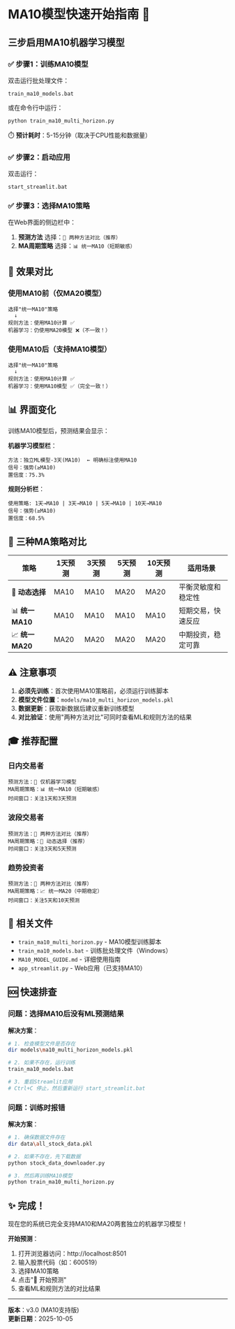 # MA10模型快速开始指南 🚀

## 三步启用MA10机器学习模型

### ✅ 步骤1：训练MA10模型

双击运行批处理文件：
```
train_ma10_models.bat
```

或在命令行中运行：
```bash
python train_ma10_multi_horizon.py
```

⏱️ **预计耗时**：5-15分钟（取决于CPU性能和数据量）

### ✅ 步骤2：启动应用

双击运行：
```
start_streamlit.bat
```

### ✅ 步骤3：选择MA10策略

在Web界面的侧边栏中：

1. **预测方法** 选择：`🔄 两种方法对比（推荐）`
2. **MA周期策略** 选择：`📊 统一MA10（短期敏感）`

## 🎯 效果对比

### 使用MA10前（仅MA20模型）
```
选择"统一MA10"策略
  ↓
规则方法：使用MA10计算 ✅
机器学习：仍使用MA20模型 ❌（不一致！）
```

### 使用MA10后（支持MA10模型）
```
选择"统一MA10"策略
  ↓
规则方法：使用MA10计算 ✅
机器学习：使用MA10模型 ✅（完全一致！）
```

## 📊 界面变化

训练MA10模型后，预测结果会显示：

**机器学习模型栏**：
```
方法：独立ML模型-3天(MA10)  ← 明确标注使用MA10
信号：强势(≥MA10)
置信度：75.3%
```

**规则分析栏**：
```
使用策略: 1天→MA10 | 3天→MA10 | 5天→MA10 | 10天→MA10
信号：强势(≥MA10)
置信度：68.5%
```

## 🔄 三种MA策略对比

| 策略 | 1天预测 | 3天预测 | 5天预测 | 10天预测 | 适用场景 |
|------|---------|---------|---------|----------|----------|
| 🎯 **动态选择** | MA10 | MA10 | MA20 | MA20 | 平衡灵敏度和稳定性 |
| 📊 **统一MA10** | MA10 | MA10 | MA10 | MA10 | 短期交易，快速反应 |
| 📈 **统一MA20** | MA20 | MA20 | MA20 | MA20 | 中期投资，稳定可靠 |

## ⚠️ 注意事项

1. **必须先训练**：首次使用MA10策略前，必须运行训练脚本
2. **模型文件位置**：`models/ma10_multi_horizon_models.pkl`
3. **数据更新**：获取新数据后建议重新训练模型
4. **对比验证**：使用"两种方法对比"可同时查看ML和规则方法的结果

## 🎓 推荐配置

### 日内交易者
```
预测方法：🤖 仅机器学习模型
MA周期策略：📊 统一MA10（短期敏感）
时间窗口：关注1天和3天预测
```

### 波段交易者
```
预测方法：🔄 两种方法对比（推荐）
MA周期策略：🎯 动态选择（推荐）
时间窗口：关注3天和5天预测
```

### 趋势投资者
```
预测方法：🔄 两种方法对比（推荐）
MA周期策略：📈 统一MA20（中期稳定）
时间窗口：关注5天和10天预测
```

## 📁 相关文件

- `train_ma10_multi_horizon.py` - MA10模型训练脚本
- `train_ma10_models.bat` - 训练批处理文件（Windows）
- `MA10_MODEL_GUIDE.md` - 详细使用指南
- `app_streamlit.py` - Web应用（已支持MA10）

## 🆘 快速排查

### 问题：选择MA10后没有ML预测结果

**解决方案**：
```bash
# 1. 检查模型文件是否存在
dir models\ma10_multi_horizon_models.pkl

# 2. 如果不存在，运行训练
train_ma10_models.bat

# 3. 重启Streamlit应用
# Ctrl+C 停止，然后重新运行 start_streamlit.bat
```

### 问题：训练时报错

**解决方案**：
```bash
# 1. 确保数据文件存在
dir data\all_stock_data.pkl

# 2. 如果不存在，先下载数据
python stock_data_downloader.py

# 3. 然后再训练MA10模型
python train_ma10_multi_horizon.py
```

## ✨ 完成！

现在您的系统已完全支持MA10和MA20两套独立的机器学习模型！

**开始预测**：
1. 打开浏览器访问：http://localhost:8501
2. 输入股票代码（如：600519）
3. 选择MA10策略
4. 点击"🚀 开始预测"
5. 查看ML和规则方法的对比结果

---

**版本**：v3.0 (MA10支持版)  
**更新日期**：2025-10-05

